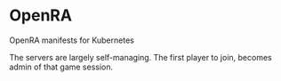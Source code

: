 # OpenRA

OpenRA manifests for Kubernetes

The servers are largely self-managing. The first player to join, becomes admin of that game session.